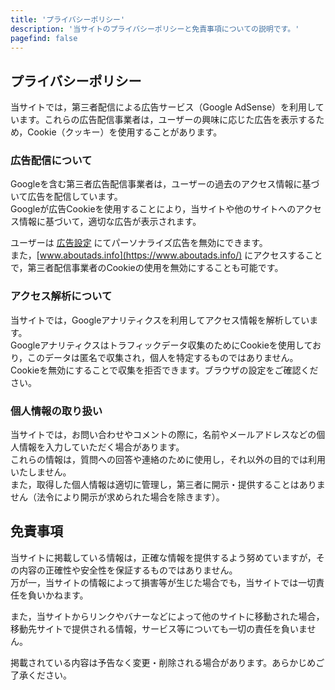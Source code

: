 ```yaml
---
title: 'プライバシーポリシー'
description: '当サイトのプライバシーポリシーと免責事項についての説明です。'
pagefind: false
---
```

## プライバシーポリシー
当サイトでは，第三者配信による広告サービス（Google AdSense）を利用しています。これらの広告配信事業者は，ユーザーの興味に応じた広告を表示するため，Cookie（クッキー）を使用することがあります。

### 広告配信について
Googleを含む第三者広告配信事業者は，ユーザーの過去のアクセス情報に基づいて広告を配信しています。  
Googleが広告Cookieを使用することにより，当サイトや他のサイトへのアクセス情報に基づいて，適切な広告が表示されます。

ユーザーは [広告設定](https://adssettings.google.com/authenticated) にてパーソナライズ広告を無効にできます。  
また，[www.aboutads.info](https://www.aboutads.info/) にアクセスすることで，第三者配信事業者のCookieの使用を無効にすることも可能です。

### アクセス解析について
当サイトでは，Googleアナリティクスを利用してアクセス情報を解析しています。  
Googleアナリティクスはトラフィックデータ収集のためにCookieを使用しており，このデータは匿名で収集され，個人を特定するものではありません。  
Cookieを無効にすることで収集を拒否できます。ブラウザの設定をご確認ください。

### 個人情報の取り扱い
当サイトでは，お問い合わせやコメントの際に，名前やメールアドレスなどの個人情報を入力していただく場合があります。  
これらの情報は，質問への回答や連絡のために使用し，それ以外の目的では利用いたしません。  
また，取得した個人情報は適切に管理し，第三者に開示・提供することはありません（法令により開示が求められた場合を除きます）。

## 免責事項
当サイトに掲載している情報は，正確な情報を提供するよう努めていますが，その内容の正確性や安全性を保証するものではありません。  
万が一，当サイトの情報によって損害等が生じた場合でも，当サイトでは一切責任を負いかねます。

また，当サイトからリンクやバナーなどによって他のサイトに移動された場合，移動先サイトで提供される情報，サービス等についても一切の責任を負いません。

掲載されている内容は予告なく変更・削除される場合があります。あらかじめご了承ください。

